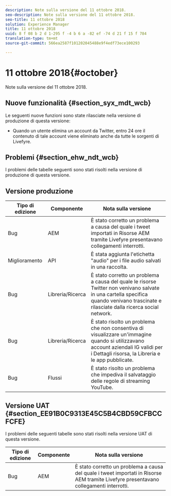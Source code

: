 ```yaml
---
description: Note sulla versione del 11 ottobre 2018.
seo-description: Note sulla versione del 11 ottobre 2018.
seo-title: 11 ottobre 2018
solution: Experience Manager
title: 11 ottobre 2018
uuid: 8 f 08 b 2 d 1-295 f -4 b 6 a -82 ef -74 d 21 f 15 f 784
translation-type: tm+mt
source-git-commit: 566ea2587f101202045488e9f4edf73ece100293

---
```



# 11 ottobre 2018{#october}

Note sulla versione del 11 ottobre 2018.

## Nuove funzionalità {#section_syx_mdt_wcb}

Le seguenti nuove funzioni sono state rilasciate nella versione di produzione di questa versione:

* Quando un utente elimina un account da Twitter, entro 24 ore il contenuto di tale account viene eliminato anche da tutte le sorgenti di Livefyre.

## Problemi {#section_ehw_ndt_wcb}

I problemi delle tabelle seguenti sono stati risolti nella versione di produzione di questa versione.

## Versione produzione

| **Tipo di edizione** | **Componente** | **Nota sulla versione** |
|---|---|---|
| Bug | AEM | È stato corretto un problema a causa del quale i tweet importati in Risorse AEM tramite Livefyre presentavano collegamenti interrotti. |
| Miglioramento | API | È stata aggiunta l'etichetta "audio" per i file audio salvati in una raccolta. |
| Bug | Libreria/Ricerca | È stato corretto un problema a causa del quale le risorse Twitter non venivano salvate in una cartella specifica quando venivano trascinate e rilasciate dalla ricerca social network. |
| Bug | Libreria/Ricerca | È stato risolto un problema che non consentiva di visualizzare un'immagine quando si utilizzavano account aziendali IG validi per i Dettagli risorsa, la Libreria e le app pubblicate. |
| Bug | Flussi | È stato risolto un problema che impediva il salvataggio delle regole di streaming YouTube. |

## Versione UAT {#section_EE91B0C9313E45C5B4CBD59CFBCCFCFE}

I problemi delle seguenti tabelle sono stati risolti nella versione UAT di questa versione.

| **Tipo di edizione** | **Componente** | **Nota sulla versione** |
|---|---|---|
| Bug | AEM | È stato corretto un problema a causa del quale i tweet importati in Risorse AEM tramite Livefyre presentavano collegamenti interrotti. |

